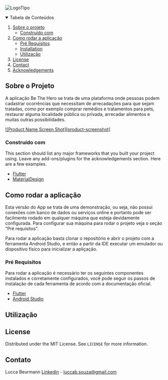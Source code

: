 
![LogoTIpo](https://repository-images.githubusercontent.com/249491356/780a3180-7385-11ea-8994-775b8a6fdfd3)
<details open="open">
  <summary>Tabela de Conteúdos</summary>
  <ol>
    <li>
      <a href="#Sobre o Projeto">Sobre o projeto</a>
      <ul>
        <li><a href="#built-with">Construído com</a></li>
      </ul>
    </li>
    <li>
      <a href="#getting-started">Como rodar a aplicação</a>
      <ul>
        <li><a href="#prerequisites">Pré Requisitos</a></li>
        <li><a href="#installation">Installation</a></li>
        <li><a href="#Utilização">Utilização</a></li>
      </ul>
    </li>
    <li><a href="#license">License</a></li>
    <li><a href="#contact">Contact</a></li>
    <li><a href="#acknowledgements">Acknowledgements</a></li>
  </ol>
</details>



<!-- ABOUT THE PROJECT -->
## Sobre o Projeto
A aplicação Be The Hero se trata de uma plataforma onde pessoas podem cadastrar ocorrências que necessitam de arrecadações para que sejam tratadas, como por exemplo comprar remédios e tratamentos para pets, restaurar alguma localidade pública ou privada, arrecadar alimentos e muitas outras possibilidades.

[![Product Name Screen Shot][product-screenshot]](https://repository-images.githubusercontent.com/249491356/780a3180-7385-11ea-8994-775b8a6fdfd3)



### Construído com

This section should list any major frameworks that you built your project using. Leave any add-ons/plugins for the acknowledgements section. Here are a few examples.
* [Flutter](https://flutter.dev/)
* [MaterialDesign](https://material.io/)


<!-- GETTING STARTED -->
## Como rodar a aplicação

Esta versão do App se trata de uma demonstração, ou seja, não possui conexões com banco de dados ou serviços online e portanto pode ser facilmente rodado em qualquer máquina que esteja devidamente configurada. Para configurar sua máquina para rodar o projeto veja o seção "Pré requisitos".

Para rodar a aplicação basta clonar o repositório e abrir o projeto com a ferramenta Android Studio, e então a partir da IDE executar um emulador ou dispositivo físico para inicializar a apliçação.

### Pré Requisitos

Para rodar a aplicação é necessário ter os seguintes componentes instalados e corretamente configurados, você pode seguir os passos de instalação de cada ferramenta de acordo com a documentação oficial.
* [Flutter](https://flutter.dev/)
* [Android Studio](https://developer.android.com/studio)

## Utilização

<!-- LICENSE -->
## License

Distributed under the MIT License. See `LICENSE` for more information.



<!-- CONTACT -->
## Contato

Lucca Beurmann [Linkedin](https://www.linkedin.com/in/lbeurmann/) - luccab.souza@gmail.com
